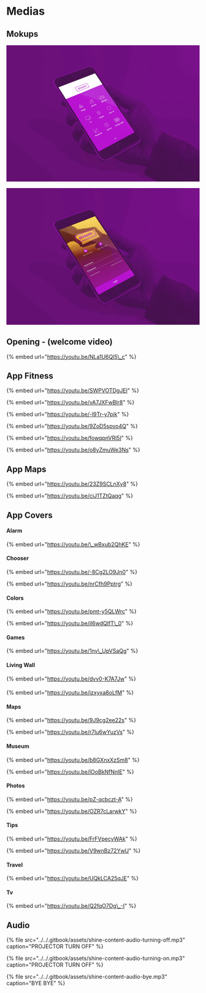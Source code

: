 # Medias

## Mokups

![](../../.gitbook/assets/shine-content-mokups-2-.jpg)

![](../../.gitbook/assets/shine-content-mokups-1-.jpg)

## Opening - \(welcome video\)

{% embed url="https://youtu.be/NLa1U6Ql5\_c" %}

## App Fitness

{% embed url="https://youtu.be/SWPVOTDgJEI" %}

{% embed url="https://youtu.be/vA7JXFwBlr8" %}

{% embed url="https://youtu.be/-l9Tr-y7pik" %}

{% embed url="https://youtu.be/9ZoD5spvo4Q" %}

{% embed url="https://youtu.be/fowqpnVRl5I" %}

{% embed url="https://youtu.be/o8yZmuWe3Ns" %}



## App Maps

{% embed url="https://youtu.be/23Z9SCLnXy8" %}

{% embed url="https://youtu.be/ciJ1TZtQaqg" %}



## App Covers

#### Alarm

{% embed url="https://youtu.be/\_wBxub2QhKE" %}

#### Chooser

{% embed url="https://youtu.be/-8Cg2LO9Jn0" %}

{% embed url="https://youtu.be/nrCfh9Pptrg" %}

#### Colors

{% embed url="https://youtu.be/pmt-y5QLWrc" %}

{% embed url="https://youtu.be/il6wdQIfT\_0" %}

#### Games

{% embed url="https://youtu.be/1nv\_UpVSaQg" %}

#### Living Wall

{% embed url="https://youtu.be/dvv0-K7A7Jw" %}

#### 

{% embed url="https://youtu.be/izxyxa8oLfM" %}

#### Maps

{% embed url="https://youtu.be/9J9cg2ee22s" %}

{% embed url="https://youtu.be/r7lu6wYuzVs" %}

#### Museum

{% embed url="https://youtu.be/b8GXnxXzSm8" %}

{% embed url="https://youtu.be/lOoBkNfNnIE" %}

#### Photos

{% embed url="https://youtu.be/pZ-qcbczt-A" %}

{% embed url="https://youtu.be/OZR7cLarwkY" %}

#### Tips

{% embed url="https://youtu.be/FrFVpecyWAk" %}

{% embed url="https://youtu.be/V9wnBz72YwU" %}

#### Travel 

{% embed url="https://youtu.be/UQkLCA25qJE" %}

#### Tv

{% embed url="https://youtu.be/Q2fqO7Dg\_-I" %}

## Audio

{% file src="../../.gitbook/assets/shine-content-audio-turning-off.mp3" caption="PROJECTOR TURN OFF" %}

{% file src="../../.gitbook/assets/shine-content-audio-turning-on.mp3" caption="PROJECTOR TURN OFF" %}

{% file src="../../.gitbook/assets/shine-content-audio-bye.mp3" caption="BYE BYE" %}



